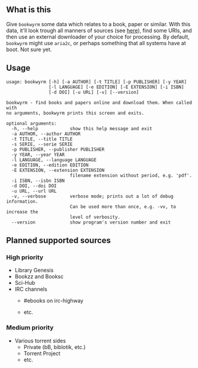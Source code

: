 ## What is this
Give `bookwyrm` some data which relates to a book, paper or similar.
With this data, it'll look trough all manners of sources (see [here](#planned-supported-sources)),
find some URIs, and then use an external downloader of your choice for processing.
By default, `bookwyrm` might use `aria2c`,
or perhaps something that all systems have at boot.
Not sure yet.

## Usage
```
usage: bookwyrm [-h] [-a AUTHOR] [-t TITLE] [-p PUBLISHER] [-y YEAR]
                [-l LANGUAGE] [-e EDITION] [-E EXTENSION] [-i ISBN]
                [-d DOI] [-u URL] [-v] [--version]

bookwyrm - find books and papers online and download them. When called with
no arguments, bookwyrm prints this screen and exits.

optional arguments:
  -h, --help            show this help message and exit
  -a AUTHOR, --author AUTHOR
  -t TITLE, --title TITLE
  -s SERIE, --serie SERIE
  -p PUBLISHER, --publisher PUBLISHER
  -y YEAR, --year YEAR
  -l LANGUAGE, --language LANGUAGE
  -e EDITION, --edition EDITION
  -E EXTENSION, --extension EXTENSION
                        filename extension without period, e.g. 'pdf'.
  -i ISBN, --isbn ISBN
  -d DOI, --doi DOI
  -u URL, --url URL
  -v, --verbose         verbose mode; prints out a lot of debug information.
                        Can be used more than once, e.g. -vv, to increase the
                        level of verbosity.
  --version             show program's version number and exit
```

## Planned supported sources
### High priority
* Library Genesis
* Bookzz and Booksc
* Sci-Hub
* IRC channels
    - <p>#ebooks on irc-highway</p>
    - etc.
### Medium priority
* Various torrent sides
    - Private (bB, biblotik, etc.)
    - Torrent Project
    - etc.

